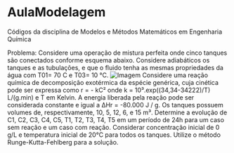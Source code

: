 # AulaModelagem
Códigos da disciplina de Modelos e Métodos Matemáticos em Engenharia Química

Problema:
Considere uma operação de mistura perfeita onde cinco tanques são conectados conforme esquema abaixo. Considere adiabáticos os tanques e as tubulações, e que o fluido tenha as mesmas propriedades da água com T01= 70 C e T03= 10 °C.
![Imagem](https://github.com/Dekayra/AulaModelagem/blob/main/tanques.png?raw=true)
Considere uma reação química de decomposição exotérmica da espécie genérica, cuja cinética pode ser expressa como r = - kC² onde k = 10³.exp((34,34-34222)/T) L/(g.min) e T em Kelvin. A energia liberada pela reação pode ser considerada constante e igual a ΔHr = -80.000 J / g. Os tanques possuem volumes de, respectivamente, 10, 5, 12, 6, e 15 m³.
Determine a evolução de C1, C2, C3, C4, C5, T1, T2, T3, T4, T5 em um período de 24h para um caso sem reação e um caso com reação. Considerar concentração inicial de 0 g/L e temperatura inicial de 20°C  para todos os tanques. Utilize o método Runge-Kutta-Fehlberg para a solução.
